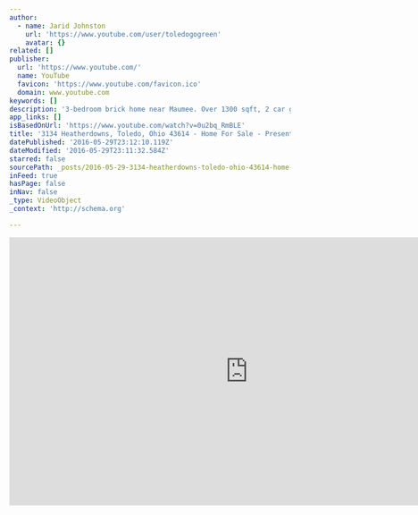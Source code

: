 ```yaml
---
author:
  - name: Jarid Johnston
    url: 'https://www.youtube.com/user/toledogogreen'
    avatar: {}
related: []
publisher:
  url: 'https://www.youtube.com/'
  name: YouTube
  favicon: 'https://www.youtube.com/favicon.ico'
  domain: www.youtube.com
keywords: []
description: '3-bedroom brick home near Maumee. Over 1300 sqft, 2 car garage 1 1/2 baths and a beautiful custom bar in finished basement/rec room with matching custom entertainment center. Custom gate to driveway & planter next to garage. 419-841-6208.'
app_links: []
isBasedOnUrl: 'https://www.youtube.com/watch?v=0u2bq_RmBLE'
title: '3134 Heatherdowns, Toledo, Ohio 43614 - Home For Sale - Presented by Greg Cassidy'
datePublished: '2016-05-29T23:12:10.119Z'
dateModified: '2016-05-29T23:11:32.584Z'
starred: false
sourcePath: _posts/2016-05-29-3134-heatherdowns-toledo-ohio-43614-home-for-sale-pres.md
inFeed: true
hasPage: false
inNav: false
_type: VideoObject
_context: 'http://schema.org'

---
```

<iframe src="https://cdn.embedly.com/widgets/media.html?src=https%3A%2F%2Fwww.youtube.com%2Fembed%2F0u2bq_RmBLE%3Ffeature%3Doembed&amp;url=http%3A%2F%2Fwww.youtube.com%2Fwatch%3Fv%3D0u2bq_RmBLE&amp;image=https%3A%2F%2Fi.ytimg.com%2Fvi%2F0u2bq_RmBLE%2Fhqdefault.jpg&amp;key=b7d04c9b404c499eba89ee7072e1c4f7&amp;type=text%2Fhtml&amp;schema=youtube" width="854" height="480" scrolling="no" frameborder="0" allowfullscreen="" style=""></iframe>